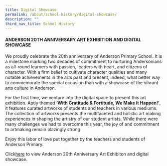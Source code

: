 ```yaml
---
title: Digital Showcase
permalink: /about/school-history/digital-showcase/
description: ""
third_nav_title: School History
---
```


#### ANDERSON 20TH ANNIVERSARY ART EXHIBITION AND DIGITAL SHOWCASE
#### 

We proudly celebrate the 20th anniversary of Anderson Primary School. It is a milestone marking two decades of commitment to nurturing Andersonians as all-round learners with passion, leaders with heart, and citizens of character. With a firm belief to cultivate character qualities and many notable achievements in the arts past and present, indeed, what better way to commemorate the special occasion than with a showcase of the vibrant arts culture in Anderson.

For the first time, we venture into the digital space to present this art exhibition. Aptly themed **‘With Gratitude & Fortitude, We Make It Happen!’**, it features curated artworks of students and teachers in various mediums. The collection of artworks presents the multifaceted and holistic art making experiences in shaping the artistry of our student artists. While there were many challenges we had to overcome this year, the joy of and commitment to artmaking remain blazingly strong.

Enjoy this labor of love put together by the teachers and students of Anderson Primary.

Click[here](https://o2.samwize.com/anderson-digital-exhibition/) to view Anderson 20th Anniversary Art Exhibiton and digital showcase.
